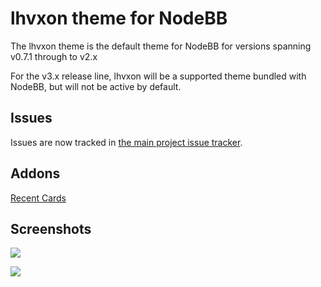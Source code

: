 lhvxon theme for NodeBB
====================

The lhvxon theme is the default theme for NodeBB for versions spanning v0.7.1 through to v2.x

For the v3.x release line, lhvxon will be a supported theme bundled with NodeBB, but will not be active by default.

## Issues

Issues are now tracked in [the main project issue tracker](https://github.com/NodeBB/NodeBB/issues?q=is%3Aopen+is%3Aissue+label%3Athemes).

## Addons

[Recent Cards](https://github.com/psychobunny/nodebb-plugin-recent-cards)

## Screenshots

![](https://d2gn4xht817m0g.cloudfront.net/p/product_screenshots/images/original/000/570/286/570286-db378dfd28256a8fabacc9129b3638dc678ac393.png?1439315393)

![](https://d2gn4xht817m0g.cloudfront.net/p/product_screenshots/images/original/000/570/287/570287-5875c63ce086d361b76d94e5bc7cc88a5fd34b8b.png?1439315419)
